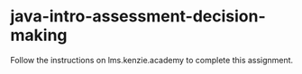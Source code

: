 # java-intro-assessment-decision-making

Follow the instructions on lms.kenzie.academy to complete this assignment.